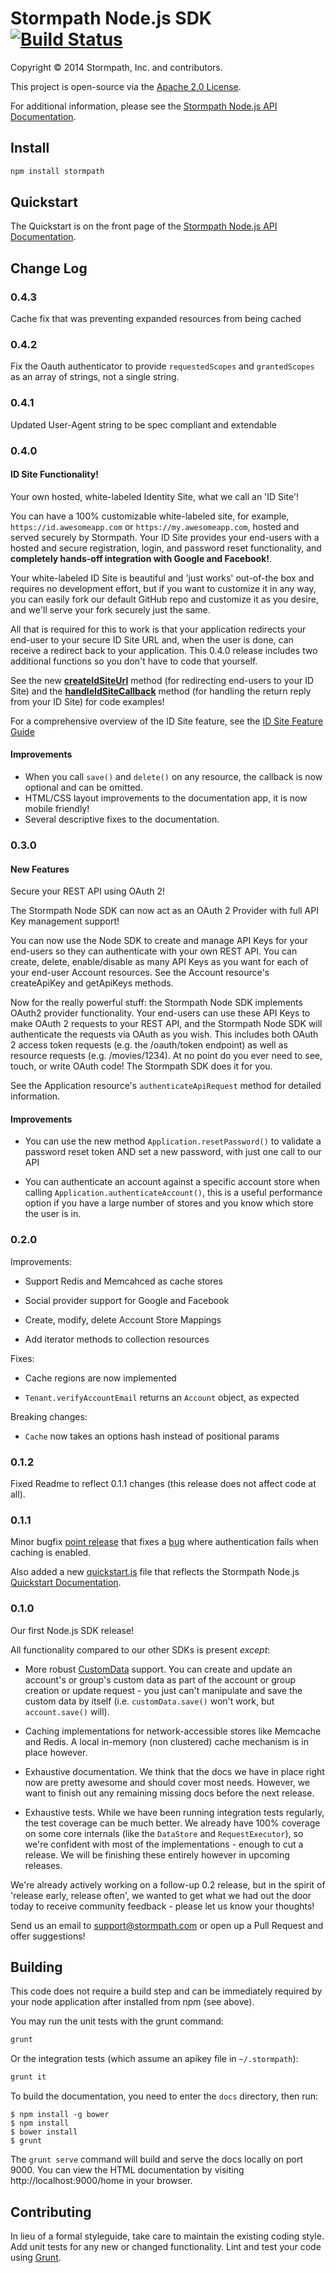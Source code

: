 # Stormpath Node.js SDK [![Build Status](https://secure.travis-ci.org/stormpath/stormpath-sdk-node.png?branch=master)](http://travis-ci.org/stormpath/stormpath-sdk-node)

Copyright &copy; 2014 Stormpath, Inc. and contributors.

This project is open-source via the [Apache 2.0 License](http://www.apache.org/licenses/LICENSE-2.0).

For additional information, please see the [Stormpath Node.js API Documentation](http://docs.stormpath.com/nodejs/api).

## Install

```bash
npm install stormpath
```

## Quickstart

The Quickstart is on the front page of the [Stormpath Node.js API Documentation](http://docs.stormpath.com/nodejs/api).

## Change Log

### 0.4.3

Cache fix that was preventing expanded resources from being cached

### 0.4.2

Fix the Oauth authenticator to provide `requestedScopes` and `grantedScopes` as an array of strings, not a single string.

### 0.4.1

Updated User-Agent string to be spec compliant and extendable

### 0.4.0

#### ID Site Functionality! ####

Your own hosted, white-labeled Identity Site, what we call an 'ID Site'!

You can have a 100% customizable white-labeled site, for example, `https://id.awesomeapp.com` or
`https://my.awesomeapp.com`, hosted and served securely by Stormpath.  Your ID Site provides your end-users with a
hosted and secure registration, login, and password reset functionality, and **completely hands-off integration with
Google and Facebook!**.

Your white-labeled ID Site is beautiful and 'just works' out-of-the box and requires no development effort, but if you
want to customize it in any way, you can easily fork our default GitHub repo and customize it as you desire, and we'll
serve your fork securely just the same.

All that is required for this to work is that your application redirects your end-user to your secure ID Site URL and,
when the user is done, can receive a redirect back to your application.  This 0.4.0 release includes two
additional functions so you don't have to code that yourself.

See the new **[createIdSiteUrl](http://docs.stormpath.com/nodejs/api/application#createIdSiteUrl)**
 method (for redirecting end-users to your ID Site) and the
**[handleIdSiteCallback](http://docs.stormpath.com/nodejs/api/application#handleIdSiteCallback)**
method (for handling the return reply from your ID Site) for code examples!

For a comprehensive overview of the ID Site feature, see the [ID Site Feature Guide](http://docs.stormpath.com/guides/using-id-site)

#### Improvements ####

  * When you call `save()` and `delete()` on any resource, the callback is now optional and can be omitted.
  * HTML/CSS layout improvements to the documentation app, it is now mobile friendly!
  * Several descriptive fixes to the documentation.

### 0.3.0

#### New Features

Secure your REST API using OAuth 2!

The Stormpath Node SDK can now act as an OAuth 2 Provider with full API Key management support!

You can now use the Node SDK to create and manage API Keys for your end-users so they can authenticate with your own REST API. You can create, delete, enable/disable as many API Keys as you want for each of your end-user Account resources. See the Account resource's createApiKey and getApiKeys methods.

Now for the really powerful stuff: the Stormpath Node SDK implements OAuth2 provider functionality. Your end-users can use these API Keys to make OAuth 2 requests to your REST API, and the Stormpath Node SDK will authenticate the requests via OAuth as you wish. This includes both OAuth 2 access token requests (e.g. the /oauth/token endpoint) as well as resource requests (e.g. /movies/1234). At no point do you ever need to see, touch, or write OAuth code! The Stormpath SDK does it for you.

See the Application resource's `authenticateApiRequest` method for detailed information.

#### Improvements

* You can use the new method `Application.resetPassword()` to validate a password reset token AND set a new password, with just one call to our API

* You can authenticate an account against a specific account store when calling `Application.authenticateAccount()`, this is a useful performance option if you have a large number of stores and you know which store the user is in.

### 0.2.0

Improvements:

* Support Redis and Memcahced as cache stores

* Social provider support for Google and Facebook

* Create, modify, delete Account Store Mappings

* Add iterator methods to collection resources

Fixes:

* Cache regions are now implemented

* `Tenant.verifyAccountEmail` returns an `Account` object, as expected

Breaking changes:

* `Cache` now takes an options hash instead of positional params


### 0.1.2

Fixed Readme to reflect 0.1.1 changes (this release does not affect code at all).

### 0.1.1

Minor bugfix [point release](https://github.com/stormpath/stormpath-sdk-node/issues?milestone=1&state=closed) that fixes a [bug](https://github.com/stormpath/stormpath-sdk-node/issues/11) where authentication fails when caching is enabled.

Also added a new [quickstart.js](https://github.com/stormpath/stormpath-sdk-node/blob/master/quickstart.js) file that reflects the Stormpath Node.js [Quickstart Documentation](http://docs.stormpath.com/nodejs/api/home).

### 0.1.0

Our first Node.js SDK release!

All functionality compared to our other SDKs is present _except_:

* More robust [CustomData](http://docs.stormpath.com/rest/product-guide/#custom-data) support.  You can create and update an account's or group's custom data as part of the account or group creation or update request - you just can't manipulate and save the custom data by itself (i.e. `customData.save()` won't work, but `account.save()` will).

* Caching implementations for network-accessible stores like Memcache and Redis.  A local in-memory (non clustered) cache mechanism is in place however.

* Exhaustive documentation.  We think that the docs we have in place right now are pretty awesome and should cover most needs.  However, we want to finish out any remaining missing docs before the next release.

* Exhaustive tests.  While we have been running integration tests regularly, the test coverage can be much better.  We already have 100% coverage on some core internals (like the `DataStore` and `RequestExecutor`), so we're confident with most of the implementations - enough to cut a release.  We will be finishing these entirely however in upcoming releases.

We're already actively working on a follow-up 0.2 release, but in the spirit of 'release early, release often', we wanted to get what we had out the door today to receive community feedback - please let us know your thoughts!

Send us an email to support@stormpath.com or open up a Pull Request and offer suggestions!

## Building

This code does not require a build step and can be immediately required by your node application after installed from npm (see above).

You may run the unit tests with the grunt command:

```bash
grunt
```

Or the integration tests (which assume an apikey file in `~/.stormpath`):

```bash
grunt it
```

To build the documentation, you need to enter the `docs` directory, then run:

```console
$ npm install -g bower
$ npm install
$ bower install
$ grunt
```

The `grunt serve` command will build and serve the docs locally on port 9000.  You can
view the HTML documentation by visiting http://localhost:9000/home in your browser.


## Contributing
In lieu of a formal styleguide, take care to maintain the existing coding style. Add unit tests for any new or changed functionality. Lint and test your code using [Grunt](http://gruntjs.com/).
